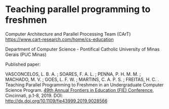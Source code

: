 # Teaching parallel programming to freshmen

Computer Architecture and Parallel Processing Team (CArT)
https://www.cart-research.com/home/cs-education

Department of Computer Science - Pontifical Catholic University of Minas Gerais (PUC Minas)

Published paper:

VASCONCELOS, L. B. A. ; SOARES, F. A. L. ; PENNA, P. H. M. M. ; MACHADO, M. V. ; GOES, L. F. W. ; MARTINS, C. A. P. S. ; FREITAS, H. C. . Teaching Parallel Programming to Freshmen in an Undergraduate Computer Science Program. [49th Annual Frontiers in Education (FIE) Conference](https://fie2019.org/), Cincinnati, p.1-8, 2019.
DOI: http://dx.doi.org/10.1109/fie43999.2019.9028566

